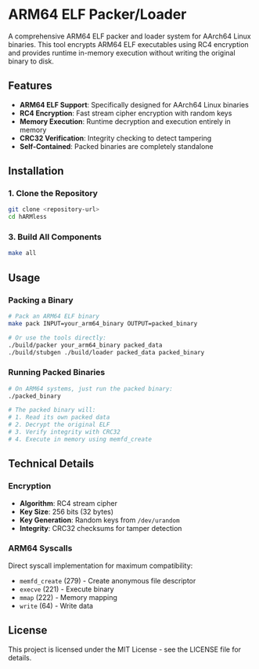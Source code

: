 # ARM64 ELF Packer/Loader

A comprehensive ARM64 ELF packer and loader system for AArch64 Linux binaries. This tool encrypts ARM64 ELF executables using RC4 encryption and provides runtime in-memory execution without writing the original binary to disk.

## Features

- **ARM64 ELF Support**: Specifically designed for AArch64 Linux binaries
- **RC4 Encryption**: Fast stream cipher encryption with random keys
- **Memory Execution**: Runtime decryption and execution entirely in memory
- **CRC32 Verification**: Integrity checking to detect tampering
- **Self-Contained**: Packed binaries are completely standalone

## Installation

### 1. Clone the Repository
```bash
git clone <repository-url>
cd hARMless
```

### 3. Build All Components
```bash
make all
```

## Usage

### Packing a Binary
```bash
# Pack an ARM64 ELF binary
make pack INPUT=your_arm64_binary OUTPUT=packed_binary

# Or use the tools directly:
./build/packer your_arm64_binary packed_data
./build/stubgen ./build/loader packed_data packed_binary
```

### Running Packed Binaries
```bash
# On ARM64 systems, just run the packed binary:
./packed_binary

# The packed binary will:
# 1. Read its own packed data
# 2. Decrypt the original ELF
# 3. Verify integrity with CRC32
# 4. Execute in memory using memfd_create
```

## Technical Details

### Encryption
- **Algorithm**: RC4 stream cipher
- **Key Size**: 256 bits (32 bytes)
- **Key Generation**: Random keys from `/dev/urandom`
- **Integrity**: CRC32 checksums for tamper detection

### ARM64 Syscalls
Direct syscall implementation for maximum compatibility:
- `memfd_create` (279) - Create anonymous file descriptor
- `execve` (221) - Execute binary
- `mmap` (222) - Memory mapping
- `write` (64) - Write data

## License

This project is licensed under the MIT License - see the LICENSE file for details.

